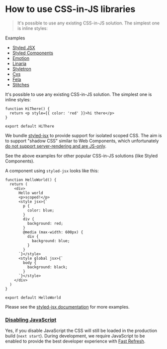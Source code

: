 # How to use CSS-in-JS libraries

> It's possible to use any existing CSS-in-JS solution. The simplest one is inline styles:



Examples

*   [Styled JSX](https://github.com/vercel/next.js/tree/canary/examples/with-styled-jsx)
*   [Styled Components](https://github.com/vercel/next.js/tree/canary/examples/with-styled-components)
*   [Emotion](https://github.com/vercel/next.js/tree/canary/examples/with-emotion)
*   [Linaria](https://github.com/vercel/next.js/tree/canary/examples/with-linaria)
*   [Styletron](https://github.com/vercel/next.js/tree/canary/examples/with-styletron)
*   [Cxs](https://github.com/vercel/next.js/tree/canary/examples/with-cxs)
*   [Fela](https://github.com/vercel/next.js/tree/canary/examples/with-fela)
*   [Stitches](https://github.com/vercel/next.js/tree/canary/examples/with-stitches)

It's possible to use any existing CSS-in-JS solution. The simplest one is inline styles:

    function HiThere() {
      return <p style={{ color: 'red' }}>hi there</p>
    }
     
    export default HiThere

We bundle [styled-jsx](https://github.com/vercel/styled-jsx) to provide support for isolated scoped CSS. The aim is to support "shadow CSS" similar to Web Components, which unfortunately [do not support server-rendering and are JS-only](https://github.com/w3c/webcomponents/issues/71).

See the above examples for other popular CSS-in-JS solutions (like Styled Components).

A component using `styled-jsx` looks like this:

    function HelloWorld() {
      return (
        <div>
          Hello world
          <p>scoped!</p>
          <style jsx>{`
            p {
              color: blue;
            }
            div {
              background: red;
            }
            @media (max-width: 600px) {
              div {
                background: blue;
              }
            }
          `}</style>
          <style global jsx>{`
            body {
              background: black;
            }
          `}</style>
        </div>
      )
    }
     
    export default HelloWorld

Please see the [styled-jsx documentation](https://github.com/vercel/styled-jsx) for more examples.

### [Disabling JavaScript](#disabling-javascript)

Yes, if you disable JavaScript the CSS will still be loaded in the production build (`next start`). During development, we require JavaScript to be enabled to provide the best developer experience with [Fast Refresh](https://nextjs.org/blog/next-9-4#fast-refresh).
